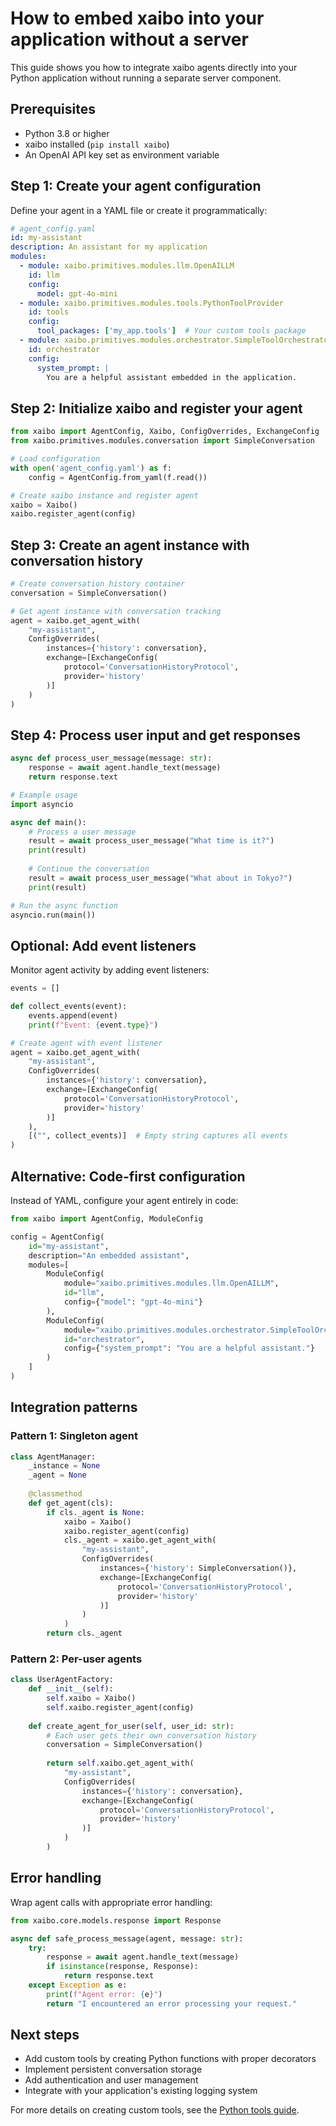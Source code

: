 # How to embed xaibo into your application without a server

This guide shows you how to integrate xaibo agents directly into your Python application without running a separate server component.

## Prerequisites

- Python 3.8 or higher
- xaibo installed (`pip install xaibo`)
- An OpenAI API key set as environment variable

## Step 1: Create your agent configuration

Define your agent in a YAML file or create it programmatically:

```yaml
# agent_config.yaml
id: my-assistant
description: An assistant for my application
modules:
  - module: xaibo.primitives.modules.llm.OpenAILLM
    id: llm
    config:
      model: gpt-4o-mini
  - module: xaibo.primitives.modules.tools.PythonToolProvider
    id: tools
    config:
      tool_packages: ['my_app.tools']  # Your custom tools package
  - module: xaibo.primitives.modules.orchestrator.SimpleToolOrchestrator
    id: orchestrator
    config:
      system_prompt: |
        You are a helpful assistant embedded in the application.
```

## Step 2: Initialize xaibo and register your agent

```python
from xaibo import AgentConfig, Xaibo, ConfigOverrides, ExchangeConfig
from xaibo.primitives.modules.conversation import SimpleConversation

# Load configuration
with open('agent_config.yaml') as f:
    config = AgentConfig.from_yaml(f.read())

# Create xaibo instance and register agent
xaibo = Xaibo()
xaibo.register_agent(config)
```

## Step 3: Create an agent instance with conversation history

```python
# Create conversation history container
conversation = SimpleConversation()

# Get agent instance with conversation tracking
agent = xaibo.get_agent_with(
    "my-assistant",
    ConfigOverrides(
        instances={'history': conversation},
        exchange=[ExchangeConfig(
            protocol='ConversationHistoryProtocol',
            provider='history'
        )]
    )
)
```

## Step 4: Process user input and get responses

```python
async def process_user_message(message: str):
    response = await agent.handle_text(message)
    return response.text

# Example usage
import asyncio

async def main():
    # Process a user message
    result = await process_user_message("What time is it?")
    print(result)
    
    # Continue the conversation
    result = await process_user_message("What about in Tokyo?")
    print(result)

# Run the async function
asyncio.run(main())
```

## Optional: Add event listeners

Monitor agent activity by adding event listeners:

```python
events = []

def collect_events(event):
    events.append(event)
    print(f"Event: {event.type}")

# Create agent with event listener
agent = xaibo.get_agent_with(
    "my-assistant",
    ConfigOverrides(
        instances={'history': conversation},
        exchange=[ExchangeConfig(
            protocol='ConversationHistoryProtocol',
            provider='history'
        )]
    ),
    [("", collect_events)]  # Empty string captures all events
)
```

## Alternative: Code-first configuration

Instead of YAML, configure your agent entirely in code:

```python
from xaibo import AgentConfig, ModuleConfig

config = AgentConfig(
    id="my-assistant",
    description="An embedded assistant",
    modules=[
        ModuleConfig(
            module="xaibo.primitives.modules.llm.OpenAILLM",
            id="llm",
            config={"model": "gpt-4o-mini"}
        ),
        ModuleConfig(
            module="xaibo.primitives.modules.orchestrator.SimpleToolOrchestrator",
            id="orchestrator",
            config={"system_prompt": "You are a helpful assistant."}
        )
    ]
)
```

## Integration patterns

### Pattern 1: Singleton agent

```python
class AgentManager:
    _instance = None
    _agent = None
    
    @classmethod
    def get_agent(cls):
        if cls._agent is None:
            xaibo = Xaibo()
            xaibo.register_agent(config)
            cls._agent = xaibo.get_agent_with(
                "my-assistant",
                ConfigOverrides(
                    instances={'history': SimpleConversation()},
                    exchange=[ExchangeConfig(
                        protocol='ConversationHistoryProtocol',
                        provider='history'
                    )]
                )
            )
        return cls._agent
```

### Pattern 2: Per-user agents

```python
class UserAgentFactory:
    def __init__(self):
        self.xaibo = Xaibo()
        self.xaibo.register_agent(config)
    
    def create_agent_for_user(self, user_id: str):
        # Each user gets their own conversation history
        conversation = SimpleConversation()
        
        return self.xaibo.get_agent_with(
            "my-assistant",
            ConfigOverrides(
                instances={'history': conversation},
                exchange=[ExchangeConfig(
                    protocol='ConversationHistoryProtocol',
                    provider='history'
                )]
            )
        )
```

## Error handling

Wrap agent calls with appropriate error handling:

```python
from xaibo.core.models.response import Response

async def safe_process_message(agent, message: str):
    try:
        response = await agent.handle_text(message)
        if isinstance(response, Response):
            return response.text
    except Exception as e:
        print(f"Agent error: {e}")
        return "I encountered an error processing your request."
```

## Next steps

- Add custom tools by creating Python functions with proper decorators
- Implement persistent conversation storage
- Add authentication and user management
- Integrate with your application's existing logging system

For more details on creating custom tools, see the [Python tools guide](../tools/python-tools.md).